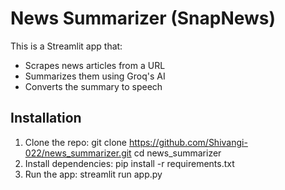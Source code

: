# News Summarizer (SnapNews)

This is a Streamlit app that:
- Scrapes news articles from a URL
- Summarizes them using Groq's AI
- Converts the summary to speech

## Installation
1. Clone the repo:
    git clone https://github.com/Shivangi-022/news_summarizer.git cd news_summarizer
2. Install dependencies:
    pip install -r requirements.txt
3. Run the app:
    streamlit run app.py
